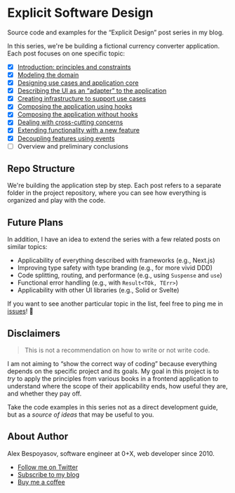 # Explicit Software Design

Source code and examples for the “Explicit Design” post series in my blog.

In this series, we're be building a fictional currency converter application. Each post focuses on one specific topic:

- [x] [Introduction: principles and constraints](https://bespoyasov.me/blog/explicit-design-series/)
- [x] [Modeling the domain](https://bespoyasov.me/blog/explicit-design-1/)
- [x] [Designing use cases and application core](https://bespoyasov.me/blog/explicit-design-2/)
- [x] [Describing the UI as an “adapter” to the application](https://bespoyasov.me/blog/explicit-design-3/)
- [x] [Creating infrastructure to support use cases](https://bespoyasov.me/blog/explicit-design-4/)
- [x] [Composing the application using hooks](https://bespoyasov.me/blog/explicit-design-5/)
- [x] [Composing the application without hooks](https://bespoyasov.me/blog/explicit-design-6/)
- [x] [Dealing with cross-cutting concerns](https://bespoyasov.me/blog/explicit-design-7/)
- [x] [Extending functionality with a new feature](https://bespoyasov.me/blog/explicit-design-8/)
- [x] [Decoupling features using events](https://bespoyasov.me/blog/explicit-design-9/)
- [ ] Overview and preliminary conclusions

## Repo Structure

We're building the application step by step. Each post refers to a separate folder in the project repository, where you can see how everything is organized and play with the code.

## Future Plans

In addition, I have an idea to extend the series with a few related posts on similar topics:

- Applicability of everything described with frameworks (e.g., Next.js)
- Improving type safety with type branding (e.g., for more vivid DDD)
- Code splitting, routing, and performance (e.g., using `Suspense` and `use`)
- Functional error handling (e.g., with `Result<TOk, TErr>`)
- Applicability with other UI libraries (e.g., Solid or Svelte)

If you want to see another particular topic in the list, feel free to ping me in [issues](https://github.com/bespoyasov/explicit-design/issues)! 👋

## Disclaimers

> This is not a recommendation on how to write or not write code.

I am not aiming to “show the correct way of coding” because everything depends on the specific project and its goals. My goal in this project is to _try_ to apply the principles from various books in a frontend application to understand where the scope of their applicability ends, how useful they are, and whether they pay off.

Take the code examples in this series not as a direct development guide, but as a _source of ideas_ that may be useful to you.

## About Author

Alex Bespoyasov, software engineer at 0+X, web developer since 2010.

- [Follow me on Twitter](https://twitter.com/bespoyasov_)
- [Subscribe to my blog](https://bespoyasov.me/blog/)
- [Buy me a coffee](https://buymeacoffee.com/bespoyasov)
